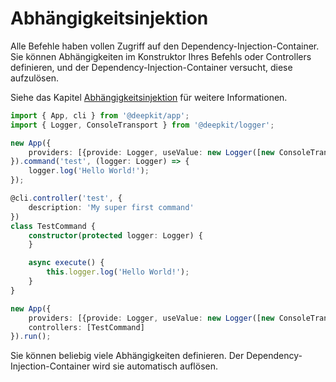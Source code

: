 # Abhängigkeitsinjektion

Alle Befehle haben vollen Zugriff auf den Dependency-Injection-Container. Sie können Abhängigkeiten im Konstruktor Ihres Befehls oder Controllers definieren, und der Dependency-Injection-Container versucht, diese aufzulösen. 

Siehe das Kapitel [Abhängigkeitsinjektion](../dependency-injection.md) für weitere Informationen.

```typescript
import { App, cli } from '@deepkit/app';
import { Logger, ConsoleTransport } from '@deepkit/logger';

new App({
    providers: [{provide: Logger, useValue: new Logger([new ConsoleTransport])}],
}).command('test', (logger: Logger) => {
    logger.log('Hello World!');
});
```

```typescript
@cli.controller('test', {
    description: 'My super first command'
})
class TestCommand {
    constructor(protected logger: Logger) {
    }

    async execute() {
        this.logger.log('Hello World!');
    }
}

new App({
    providers: [{provide: Logger, useValue: new Logger([new ConsoleTransport]}],
    controllers: [TestCommand]
}).run();
```

Sie können beliebig viele Abhängigkeiten definieren. Der Dependency-Injection-Container wird sie automatisch auflösen.